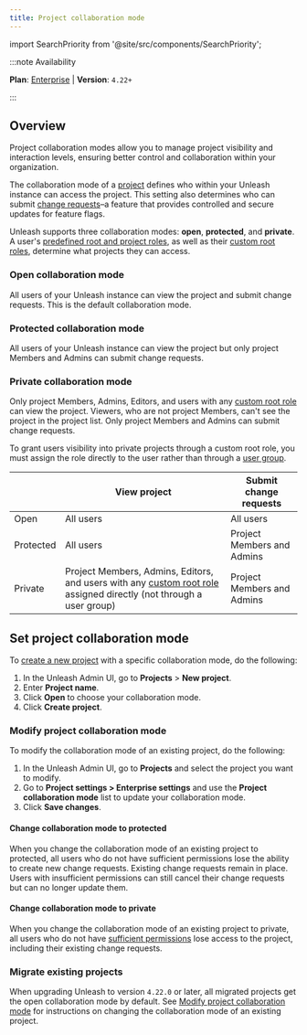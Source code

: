 ```yaml
---
title: Project collaboration mode
---
```


import SearchPriority from '@site/src/components/SearchPriority';

<SearchPriority level="high" />

:::note Availability

**Plan**: [Enterprise](https://www.getunleash.io/pricing) | **Version**: `4.22+`

:::

## Overview

Project collaboration modes allow you to manage project visibility and interaction levels, ensuring better control and collaboration within your organization.

The collaboration mode of a [project](./projects) defines who within your Unleash instance can access the project. This setting also determines who can submit [change requests](./change-requests)–a feature that provides controlled and secure updates for feature flags.

Unleash supports three collaboration modes: **open**, **protected**, and **private**. A user's [predefined root and project roles](./rbac#predefined-roles), as well as their [custom root roles](./rbac#custom-root-roles), determine what projects they can access.

### Open collaboration mode

All users of your Unleash instance can view the project and submit change requests. This is the default collaboration mode.


### Protected collaboration mode

All users of your Unleash instance can view the project but only project Members and Admins can submit change requests.


### Private collaboration mode

Only project Members, Admins, Editors, and users with any [custom root role](./rbac#custom-root-roles) can view the project. Viewers, who are not project Members, can't see the project in the project list. Only project Members and Admins can submit change requests. 

To grant users visibility into private projects through a custom root role, you must assign the role directly to the user rather than through a [user group](/reference/rbac#usergroups).


|           | View project                                                                                    | Submit change requests     |
|-----------|-------------------------------------------------------------------------------------------------|----------------------------|
| Open      | All users                                                                                       | All users                  |
| Protected | All users                                                                                       | Project Members and Admins |
| Private   | Project Members, Admins, Editors, and users with any [custom root role](rbac.md#custom-root-roles) assigned directly (not through a user group) | Project Members and Admins |

## Set project collaboration mode

To [create a new project](./projects#create-a-project) with a specific collaboration mode, do the following:
1. In the Unleash Admin UI, go to **Projects** > **New project**.
2. Enter **Project name**.
3. Click **Open** to choose your collaboration mode.
4. Click **Create project**.

### Modify project collaboration mode

To modify the collaboration mode of an existing project, do the following:
1. In the Unleash Admin UI, go to **Projects** and select the project you want to modify.
2. Go to **Project settings > Enterprise settings** and use the **Project collaboration mode** list to update your collaboration mode.
3. Click **Save changes**.

#### Change collaboration mode to protected

When you change the collaboration mode of an existing project to protected, all users who do not have sufficient permissions lose the ability to create new change requests. Existing change requests remain in place. Users with insufficient permissions can still cancel their change requests but can no longer update them.

#### Change collaboration mode to private

When you change the collaboration mode of an existing project to private, all users who do not have [sufficient permissions](#private-collaboration-mode) lose access to the project, including their existing change requests.

### Migrate existing projects

When upgrading Unleash to version `4.22.0` or later, all migrated projects get the open collaboration mode by default. See [Modify project collaboration mode](#modify-project-collaboration-mode) for instructions on changing the collaboration mode of an existing project.